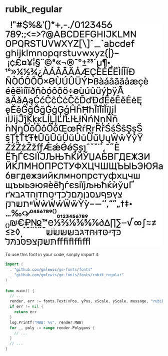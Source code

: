 # rubik_regular

![rubik_regular](rubik_regular.png)

To use this font in your code, simply import it:

```go
import (
  . "github.com/gmlewis/go-fonts/fonts"
  _ "github.com/gmlewis/go-fonts/fonts/rubik_regular"
)

func main() {
  // ...
  render, err := fonts.Text(xPos, yPos, xScale, yScale, message, "rubik_regular", Center)
  if err != nil {
    return err
  }
  log.Printf("MBB: %v", render.MBB)
  for _, poly := range render.Polygons {
    // ...
  }
  // ...
}
```
